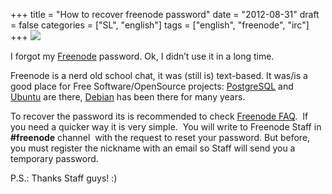 +++
title = "How to recover freenode password"
date = "2012-08-31"
draft = false
categories = ["SL", "english"]
tags = ["english", "freenode", "irc"]
+++
![](https://www.iconhot.com/icon/png/messaging-icons-quotplutoquot/256/irc.png)

I forgot my [Freenode](https://freenode.net) password. Ok, I didn’t use
it in a long time.

Freenode is a nerd old school chat, it was (still is) text-based.
It was/is a good place for Free Software/OpenSource projects:
[PostgreSQL](https://www.postgresql.org) and
[Ubuntu](https://www.ubuntu.com) are there,
[Debian](https://www.debian.org) has been there for many years.

To recover the password its is recommended to check [Freenode
FAQ](https://freenode.net/faq.shtml).  If you need a quicker way it is
very simple.  You will write to Freenode Staff in **\#freenode** channel
 with the request to reset your password. But before, you must register
the nickname with an email so Staff will send you a temporary password.

P.S.: Thanks Staff guys! :)
